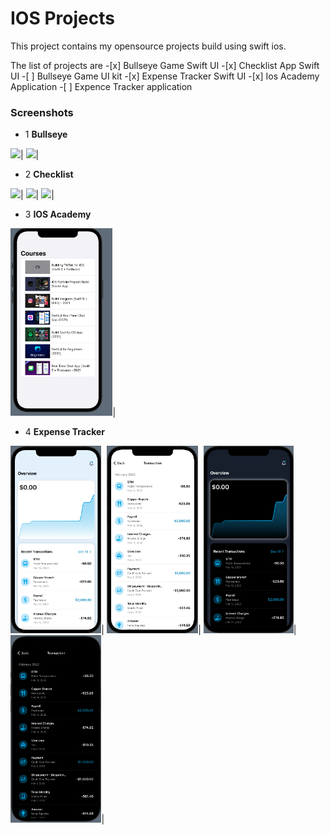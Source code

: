 # IOS Projects

This project contains my opensource projects build using swift ios.

The list of projects are -[x] Bullseye Game Swift UI -[x] Checklist App Swift UI -[ ] Bullseye Game UI kit -[x] Expense Tracker Swift UI -[x] Ios Academy Application -[ ] Expence Tracker application

### Screenshots

- 1 **Bullseye**

<img src="screenshots/bullseye1.png" width="300">|
<img src="screenshots/bullseye2.png" width="300">|

- 2 **Checklist**

<img src="screenshots/checklist1.png" height="300">|
<img src="screenshots/checklist2.png" height="300">|
<img src="screenshots/checklist3.png" height="300">|

- 3 **IOS Academy**

<img src="screenshots/ios_academy1.png" height="300">|

- 4 **Expense Tracker**

<img src="screenshots/expense_tracker_light1.png" height="300">|
<img src="screenshots/expense_tracker_light2.png" height="300">|
<img src="screenshots/expense_tracker_dark1.png" height="300">|
<img src="screenshots/expense_tracker_dark2.png" height="300">|
